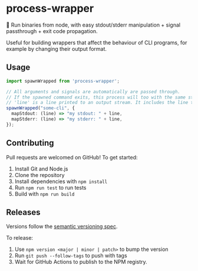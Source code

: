 # process-wrapper

🌯 Run binaries from node, with easy stdout/stderr manipulation + signal passthrough + exit code propagation.

Useful for building wrappers that affect the behaviour of CLI programs, for example by changing their output format.

## Usage

```ts
import spawnWrapped from 'process-wrapper';

// All arguments and signals are automatically are passed through.
// If the spawned command exits, this process will too with the same status code.
// 'line' is a line printed to an output stream. It includes the line terminator at the end.
spawnWrapped("some-cli", {
  mapStdout: (line) => "my stdout: " + line,
  mapStderr: (line) => "my stderr: " + line,
});
```

## Contributing

Pull requests are welcomed on GitHub! To get started:

1. Install Git and Node.js
2. Clone the repository
3. Install dependencies with `npm install`
4. Run `npm run test` to run tests
5. Build with `npm run build`

## Releases

Versions follow the [semantic versioning spec](https://semver.org/).

To release:

1. Use `npm version <major | minor | patch>` to bump the version
2. Run `git push --follow-tags` to push with tags
3. Wait for GitHub Actions to publish to the NPM registry.
